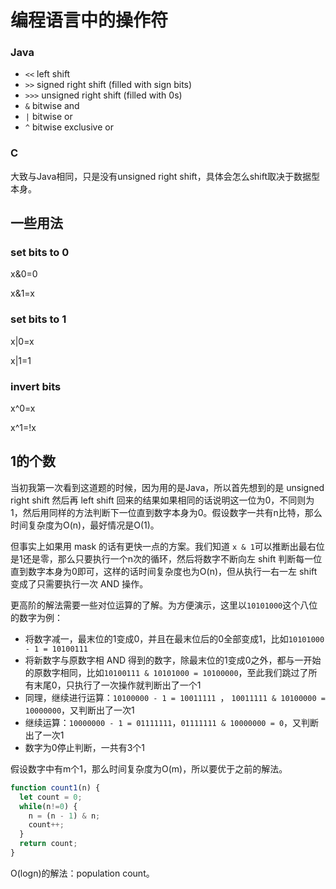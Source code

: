 # 编程语言中的操作符

### Java
- `<<` left shift
- `>>` signed right shift (filled with sign bits)
- `>>>` unsigned right shift (filled with 0s)
- `&` bitwise and
- `|` bitwise or
- `^` bitwise exclusive or


### C
大致与Java相同，只是没有unsigned right shift，具体会怎么shift取决于数据型本身。

## 一些用法

### set bits to 0
x&0=0

x&1=x

### set bits to 1
x|0=x

x|1=1

### invert bits
x^0=x

x^1=!x

## 1的个数

当初我第一次看到这道题的时候，因为用的是Java，所以首先想到的是 unsigned right shift 然后再 left shift 回来的结果如果相同的话说明这一位为0，不同则为1，然后用同样的方法判断下一位直到数字本身为0。假设数字一共有n比特，那么时间复杂度为O(n)，最好情况是O(1)。

但事实上如果用 mask 的话有更快一点的方案。我们知道 `x & 1`可以推断出最右位是1还是零，那么只要执行一个n次的循环，然后将数字不断向左 shift 判断每一位直到数字本身为0即可，这样的话时间复杂度也为O(n)，但从执行一右一左 shift 变成了只需要执行一次 AND 操作。

更高阶的解法需要一些对位运算的了解。为方便演示，这里以`10101000`这个八位的数字为例：

- 将数字减一，最末位的1变成0，并且在最末位后的0全部变成1，比如`10101000 - 1 = 10100111`
- 将新数字与原数字相 AND 得到的数字，除最末位的1变成0之外，都与一开始的原数字相同，比如`10100111 & 10101000 = 10100000`，至此我们跳过了所有末尾0，只执行了一次操作就判断出了一个1
- 同理，继续进行运算：`10100000 - 1 = 10011111 `， `10011111 & 10100000 = 10000000`，又判断出了一次1
- 继续运算：`10000000 - 1 = 01111111`，`01111111 & 10000000 = 0`，又判断出了一次1
- 数字为0停止判断，一共有3个1

假设数字中有m个1，那么时间复杂度为O(m)，所以要优于之前的解法。

```javascript
function count1(n) {
  let count = 0;
  while(n!=0) {
    n = (n - 1) & n;
    count++;
  }
  return count;
}
```

O(logn)的解法：population count。